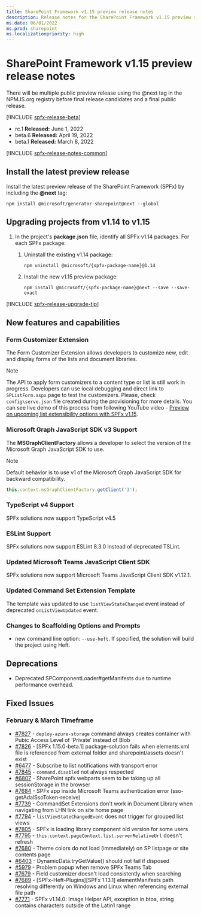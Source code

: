 ```yaml
---
title: SharePoint Framework v1.15 preview release notes
description: Release notes for the SharePoint Framework v1.15 preview release
ms.date: 06/01/2022
ms.prod: sharepoint
ms.localizationpriority: high
---
```

# SharePoint Framework v1.15 preview release notes

There will be multiple public preview release using the @next tag in the NPMJS.org registry before final release candidates and a final public release.

[!INCLUDE [spfx-release-beta](../../includes/snippets/spfx-release-beta.md)]

- rc.1 **Released:** June 1, 2022
- beta.6 **Released:** April 19, 2022
- beta.1 **Released:**  March 8, 2022

[!INCLUDE [spfx-release-notes-common](../../includes/snippets/spfx-release-notes-common.md)]

## Install the latest preview release

Install the latest preview release of the SharePoint Framework (SPFx) by including the **@next** tag:

```console
npm install @microsoft/generator-sharepoint@next --global
```

## Upgrading projects from v1.14 to v1.15

1. In the project's **package.json** file, identify all SPFx v1.14 packages. For each SPFx package:
    1. Uninstall the existing v1.14 package:

        ```console
        npm uninstall @microsoft/{spfx-package-name}@1.14
        ```

    2. Install the new v1.15 preview package:

        ```console
        npm install @microsoft/{spfx-package-name}@next --save --save-exact
        ```

[!INCLUDE [spfx-release-upgrade-tip](../../includes/snippets/spfx-release-upgrade-tip.md)]

## New features and capabilities

### Form Customizer Extension

The Form Customizer Extension allows developers to customize new, edit and display forms of the lists and document libraries. 

> [!NOTE]
> The API to apply form customizers to a content type or list is still work in progress. 
> Developers can use local debugging and direct link to `SPListForm.aspx` page to test the customizers.
> Please, check `config\serve.json` file created during the provisioning for more details.
> You can see live demo of this process from following YouTube video - [Preview on upcoming list extensibility options with SPFx v1.15](https://www.youtube.com/watch?v=90DWB9hjo-k).

### Microsoft Graph JavaScript SDK v3 Support

The **MSGraphClientFactory** allows a developer to select the version of the Microsoft Graph JavaScript SDK to use.

> [!NOTE]
> Default behavior is to use v1 of the Microsoft Graph JavaScript SDK for backward compatibility.

```typescript
this.context.msGraphClientFactory.getClient('3');
```

### TypeScript v4 Support

SPFx solutions now support TypeScript v4.5

### ESLint Support

SPFx solutions now support ESLint 8.3.0 instead of deprecated TSLint.

### Updated Microsoft Teams JavaScript Client SDK

SPFx solutions now support Microsoft Teams JavaScript Client SDK v1.12.1.

### Updated Command Set Extension Template

The template was updated to use `listViewStateChanged` event instead of deprecated `onListViewUpdated` event.

### Changes to Scaffolding Options and Prompts

- new command line option: `--use-heft`. If specified, the solution will build the project using Heft.

## Deprecations

- Deprecated SPComponentLoader#getManifests due to runtime performance overhead.

## Fixed Issues

### February & March Timeframe

- [#7827](https://github.com/SharePoint/sp-dev-docs/issues/7827) - `deploy-azure-storage` command always creates container with Pubic Access Level of 'Private' instead of Blob
- [#7826](https://github.com/SharePoint/sp-dev-docs/issues/7826) - [SPFx 1.15.0-beta.1] package-solution fails when elements.xml file is referenced from external folder and sharepoint/assets doesn't exist
- [#6477](https://github.com/SharePoint/sp-dev-docs/issues/6477) - Subscribe to list notifications with transport error
- [#7845](https://github.com/SharePoint/sp-dev-docs/issues/7845) - `command.disabled` not always respected
- [#6807](https://github.com/SharePoint/sp-dev-docs/issues/6807) - SharePoint spfx webparts seem to be taking up all sessionStorage in the browser
- [#7684](https://github.com/SharePoint/sp-dev-docs/issues/7684) - SPFx app inside Microsoft Teams authentication error (sso-getAdalSsoToken-receive)
- [#7739](https://github.com/SharePoint/sp-dev-docs/issues/7739) - CommandSet Extensions don't work in Document Library when navigating from LHN link on site home page
- [#7794](https://github.com/SharePoint/sp-dev-docs/issues/7794) - `listViewStateChangedEvent` does not trigger for grouped list views
- [#7805](https://github.com/SharePoint/sp-dev-docs/issues/7805) - SPFx is loading library component old version for some users
- [#7795](https://github.com/SharePoint/sp-dev-docs/issues/7795) - `this.context.pageContext.list.serverRelativeUrl` doesn't refresh
- [#7680](https://github.com/SharePoint/sp-dev-docs/issues/7680) - Theme colors do not load (immediately) on SP listpage or site contents page
- [#6403](https://github.com/SharePoint/sp-dev-docs/issues/6403) - DynamicData.tryGetValue() should not fail if disposed
- [#5979](https://github.com/SharePoint/sp-dev-docs/issues/5979) - Problem popup when remove SPFx Teams Tab
- [#7679](https://github.com/SharePoint/sp-dev-docs/issues/7679) - Field customizer doesn't load consistently when searching
- [#7689](https://github.com/SharePoint/sp-dev-docs/issues/7689) - [SPFx-Heft-Plugins][SPFx 1.13.1] elementManifests path resolving differently on Windows and Linux when referencing external file path
- [#7771](https://github.com/SharePoint/sp-dev-docs/issues/7771) - SPFx v1.14.0: Image Helper API, exception in btoa, string contains characters outside of the Latin1 range
